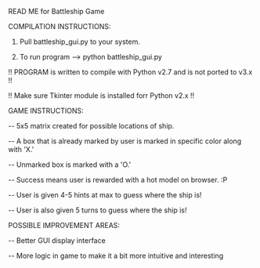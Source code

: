 READ ME for Battleship Game

COMPILATION INSTRUCTIONS:

1) Pull battleship_gui.py to your system.

2) To run program --> python battleship_gui.py

!! PROGRAM is written to compile with Python v2.7 and is not ported to v3.x !!

!! Make sure Tkinter module is installed forr Python v2.x !!


GAME INSTRUCTIONS:

-- 5x5 matrix created for possible locations of ship.

-- A box that is already marked by user is marked in specific color along with 'X.'

-- Unmarked box is marked with a 'O.' 

-- Success means user is rewarded with a hot model on browser. :P

-- User is given 4-5 hints at max to guess where the ship is!

-- User is also given 5 turns to guess where the ship is!

POSSIBLE IMPROVEMENT AREAS:

-- Better GUI display interface

-- More logic in game to make it a bit more intuitive and interesting

